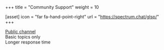 +++
title = "Community Support"
weight = 10

[asset]
  icon = "far fa-hand-point-right"
  url = "https://spectrum.chat/glsp/"
+++

[Public channel](https://spectrum.chat/glsp/)</br>
Basic topics only</br>
Longer response time</br>